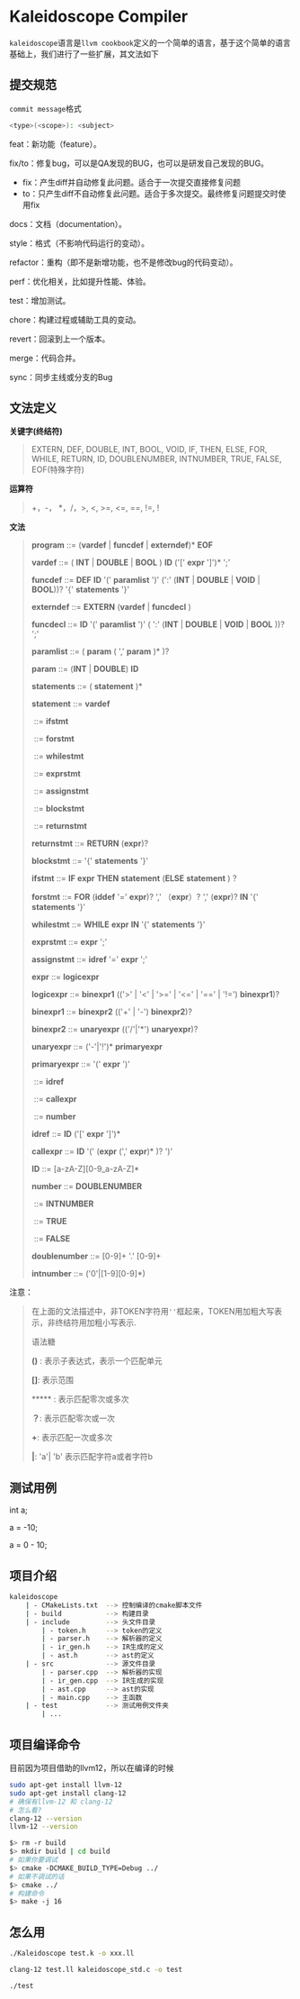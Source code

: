 # Kaleidoscope  Compiler

`kaleidoscope`语言是`llvm cookbook`定义的一个简单的语言，基于这个简单的语言基础上，我们进行了一些扩展，其文法如下

## 提交规范

`commit message`格式

```bash
<type>(<scope>): <subject>
```

feat：新功能（feature）。

fix/to：修复bug，可以是QA发现的BUG，也可以是研发自己发现的BUG。

- fix：产生diff并自动修复此问题。适合于一次提交直接修复问题
- to：只产生diff不自动修复此问题。适合于多次提交。最终修复问题提交时使用fix

docs：文档（documentation）。

style：格式（不影响代码运行的变动）。

refactor：重构（即不是新增功能，也不是修改bug的代码变动）。

perf：优化相关，比如提升性能、体验。

test：增加测试。

chore：构建过程或辅助工具的变动。

revert：回滚到上一个版本。

merge：代码合并。

sync：同步主线或分支的Bug

## 文法定义

**关键字(终结符)**

> EXTERN, DEF, DOUBLE, INT, BOOL, VOID, IF, THEN, ELSE, FOR, WHILE, RETURN, ID, DOUBLENUMBER, INTNUMBER, TRUE, FALSE, EOF(特殊字符)

**运算符**

> +，-， *，/，>, <, >=, <=, ==, !=, !

**文法**

> **program** ::= (**vardef** | **funcdef** | **externdef**)* **EOF**
>
> **vardef** ::= ( **INT** | **DOUBLE** | **BOOL** ) **ID** ('[' **expr** ']')* ';'
>
> **funcdef** ::= **DEF** **ID** '(' **paramlist** ')' (':' (**INT** | **DOUBLE** | **VOID** | **BOOL**))? '{' **statements** '}'
>
> **externdef** ::= **EXTERN** (**vardef** | **funcdecl** )
>
> **funcdecl** ::= **ID** '(' **paramlist** ')' ( ':' (**INT** | **DOUBLE** | **VOID** | **BOOL** ))? ';'
>
> **paramlist** ::= ( **param** ( ',' **param** )* )?
>
> **param** ::= (**INT** | **DOUBLE**) **ID**
>
> **statements** ::= ( **statement** )*
>
> **statement** ::= **vardef**
>
> ​					 ::= **ifstmt** 
>
> ​					 ::= **forstmt** 
>
> ​					 ::= **whilestmt** 
>
> ​					 ::= **exprstmt** 
>
> ​					 ::= **assignstmt** 
>
> ​                  ::= **blockstmt**
>
> ​				  ::= **returnstmt**
>
> **returnstmt** ::= **RETURN** (**expr**)?
>
> **blockstmt** ::= '{' **statements** '}'
>
> **ifstmt** ::= **IF** **expr** **THEN**  **statement** (**ELSE** **statement** ) ?
>
> **forstmt** ::= **FOR** (**iddef** '=' **expr**)? ',' （**expr**）? ','  (**expr**)? **IN** '{' **statements** '}'
>
> **whilestmt** ::= **WHILE** **expr** **IN** '{' **statements** '}' 
>
> **exprstmt** ::= **expr** ';'
>
> **assignstmt** ::= **idref** '=' **expr** ';'
>
> **expr** ::= **logicexpr**
>
> **logicexpr** ::= **binexpr1** (('>' | '<' | '>=' | '<=' | '==' | '!=') **binexpr1**)?
>
>**binexpr1** ::= **binexpr2** (('+' | '-') **binexpr2**)?
> 
>**binexpr2** ::= **unaryexpr** (('/'|'*') **unaryexpr**)?
> 
>**unaryexpr** ::= ('-'|'!')* **primaryexpr**
> 
>**primaryexpr** ::= '(' **expr** ')'
> 
>​						 ::= **idref**
> 
>​						 ::= **callexpr**
> 
>​						 ::= **number**
> 
>**idref** ::= **ID** ('[' **expr** ']')*
> 
>**callexpr** ::= **ID** '(' (**expr** (',' **expr**)* )? ')'
> 
>**ID** ::= \[a-zA-Z\]\[0-9_a-zA-Z\]*
> 
>**number** ::= **DOUBLENUMBER**
> 
>​				::= **INTNUMBER**
> 
>​				::= **TRUE**
> 
>​				::= **FALSE**
> 
>**doublenumber** ::= [0-9]+ '.' [0-9]+
> 
>**intnumber** ::= ('0'|\[1-9\]\[0-9\]*)					

注意：

> 在上面的文法描述中，非TOKEN字符用`''`框起来，TOKEN用加粗大写表示，非终结符用加粗小写表示.
>
> 语法糖
>
> **()** : 表示子表达式，表示一个匹配单元
>
> **[]**: 表示范围
>
> ***** : 表示匹配零次或多次
>
> **？**: 表示匹配零次或一次
>
> **+**: 表示匹配一次或多次
>
> **|**: 'a'| 'b' 表示匹配字符a或者字符b

## 测试用例

int a;

a = -10;

a = 0 - 10;

## 项目介绍

```bash
kaleidoscope
	| - CMakeLists.txt 	--> 控制编译的cmake脚本文件
	| - build 			--> 构建目录
	| - include			--> 头文件目录
    	| - token.h		--> token的定义
    	| - parser.h	--> 解析器的定义
    	| - ir_gen.h    --> IR生成的定义
    	| - ast.h	 	--> ast的定义
	| - src				--> 源文件目录
		| - parser.cpp  --> 解析器的实现
		| - ir_gen.cpp	--> IR生成的实现
        | - ast.cpp	    --> ast的实现
        | - main.cpp	--> 主函数
    | - test			--> 测试用例文件夹
    	| ...
```

## 项目编译命令

目前因为项目借助的llvm12，所以在编译的时候

```bash
sudo apt-get install llvm-12
sudo apt-get install clang-12
# 确保有llvm-12 和 clang-12
# 怎么看?
clang-12 --version
llvm-12 --version
```



```bash
$> rm -r build
$> mkdir build | cd build
# 如果你要调试
$> cmake -DCMAKE_BUILD_TYPE=Debug ../
# 如果不调试的话
$> cmake ../
# 构建命令
$> make -j 16
```



## 怎么用

```bash
./Kaleidoscope test.k -o xxx.ll

clang-12 test.ll kaleidoscope_std.c -o test

./test
```

